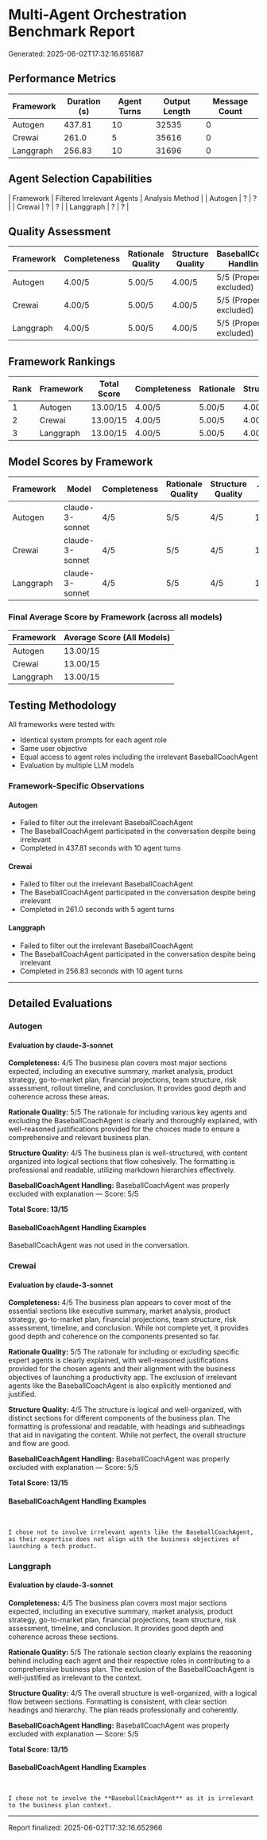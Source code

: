 # Multi-Agent Orchestration Benchmark Report

Generated: 2025-06-02T17:32:16.651687

## Performance Metrics

| Framework | Duration (s) | Agent Turns | Output Length | Message Count |
|-----------|--------------|-------------|----------------|----------------|
| Autogen | 437.81 | 10 | 32535 | 0 |
| Crewai | 261.0 | 5 | 35616 | 0 |
| Langgraph | 256.83 | 10 | 31696 | 0 |

## Agent Selection Capabilities

| Framework | Filtered Irrelevant Agents | Analysis Method |
| Autogen | ? | ? |
| Crewai | ? | ? |
| Langgraph | ? | ? |

## Quality Assessment

| Framework | Completeness | Rationale Quality | Structure Quality | BaseballCoach Handling |
|-----------|--------------|-------------------|-------------------|------------------------|
| Autogen | 4.00/5 | 5.00/5 | 4.00/5 | 5/5 (Properly excluded) |
| Crewai | 4.00/5 | 5.00/5 | 4.00/5 | 5/5 (Properly excluded) |
| Langgraph | 4.00/5 | 5.00/5 | 4.00/5 | 5/5 (Properly excluded) |

## Framework Rankings

| Rank | Framework | Total Score | Completeness | Rationale | Structure |
|------|-----------|-------------|--------------|-----------|----------|
| 1 | Autogen | 13.00/15 | 4.00/5 | 5.00/5 | 4.00/5 |
| 2 | Crewai | 13.00/15 | 4.00/5 | 5.00/5 | 4.00/5 |
| 3 | Langgraph | 13.00/15 | 4.00/5 | 5.00/5 | 4.00/5 |

## Model Scores by Framework

| Framework | Model | Completeness | Rationale Quality | Structure Quality | Total |
|-----------|-------|--------------|-------------------|-------------------|-------|
| Autogen | claude-3-sonnet | 4/5 | 5/5 | 4/5 | 13/15 |
| Crewai | claude-3-sonnet | 4/5 | 5/5 | 4/5 | 13/15 |
| Langgraph | claude-3-sonnet | 4/5 | 5/5 | 4/5 | 13/15 |

### Final Average Score by Framework (across all models)

| Framework | Average Score (All Models) |
|-----------|--------------------------|
| Autogen | 13.00/15 |
| Crewai | 13.00/15 |
| Langgraph | 13.00/15 |

## Testing Methodology

All frameworks were tested with:

- Identical system prompts for each agent role
- Same user objective
- Equal access to agent roles including the irrelevant BaseballCoachAgent
- Evaluation by multiple LLM models

### Framework-Specific Observations

#### Autogen

- Failed to filter out the irrelevant BaseballCoachAgent
- The BaseballCoachAgent participated in the conversation despite being irrelevant
- Completed in 437.81 seconds with 10 agent turns

#### Crewai

- Failed to filter out the irrelevant BaseballCoachAgent
- The BaseballCoachAgent participated in the conversation despite being irrelevant
- Completed in 261.0 seconds with 5 agent turns

#### Langgraph

- Failed to filter out the irrelevant BaseballCoachAgent
- The BaseballCoachAgent participated in the conversation despite being irrelevant
- Completed in 256.83 seconds with 10 agent turns


---

## Detailed Evaluations

### Autogen

#### Evaluation by claude-3-sonnet

**Completeness:** 4/5
The business plan covers most major sections expected, including an executive summary, market analysis, product strategy, go-to-market plan, financial projections, team structure, risk assessment, rollout timeline, and conclusion. It provides good depth and coherence across these areas.

**Rationale Quality:** 5/5
The rationale for including various key agents and excluding the BaseballCoachAgent is clearly and thoroughly explained, with well-reasoned justifications provided for the choices made to ensure a comprehensive and relevant business plan.

**Structure Quality:** 4/5
The business plan is well-structured, with content organized into logical sections that flow cohesively. The formatting is professional and readable, utilizing markdown hierarchies effectively.

**BaseballCoachAgent Handling:** BaseballCoachAgent was properly excluded with explanation — Score: 5/5

**Total Score: 13/15**

#### BaseballCoachAgent Handling Examples

BaseballCoachAgent was not used in the conversation.

### Crewai

#### Evaluation by claude-3-sonnet

**Completeness:** 4/5
The business plan appears to cover most of the essential sections like executive summary, market analysis, product strategy, go-to-market plan, financial projections, team structure, risk assessment, timeline, and conclusion. While not complete yet, it provides good depth and coherence on the components presented so far.

**Rationale Quality:** 5/5
The rationale for including or excluding specific expert agents is clearly explained, with well-reasoned justifications provided for the chosen agents and their alignment with the business objectives of launching a productivity app. The exclusion of irrelevant agents like the BaseballCoachAgent is also explicitly mentioned and justified.

**Structure Quality:** 4/5
The structure is logical and well-organized, with distinct sections for different components of the business plan. The formatting is professional and readable, with headings and subheadings that aid in navigating the content. While not perfect, the overall structure and flow are good.

**BaseballCoachAgent Handling:** BaseballCoachAgent was properly excluded with explanation — Score: 5/5

**Total Score: 13/15**

#### BaseballCoachAgent Handling Examples

```


I chose not to involve irrelevant agents like the BaseballCoachAgent, as their expertise does not align with the business objectives of launching a tech product.
```

### Langgraph

#### Evaluation by claude-3-sonnet

**Completeness:** 4/5
The business plan covers most major sections expected, including an executive summary, market analysis, product strategy, go-to-market plan, financial projections, team structure, risk assessment, timeline, and conclusion. It provides good depth and coherence across these sections.

**Rationale Quality:** 5/5
The rationale section clearly explains the reasoning behind including each agent and their respective roles in contributing to a comprehensive business plan. The exclusion of the BaseballCoachAgent is well-justified as irrelevant to the context.

**Structure Quality:** 4/5
The overall structure is well-organized, with a logical flow between sections. Formatting is consistent, with clear section headings and hierarchy. The plan reads professionally and coherently.

**BaseballCoachAgent Handling:** BaseballCoachAgent was properly excluded with explanation — Score: 5/5

**Total Score: 13/15**

#### BaseballCoachAgent Handling Examples

```


I chose not to involve the **BaseballCoachAgent** as it is irrelevant to the business plan context.
```


---

Report finalized: 2025-06-02T17:32:16.652966
